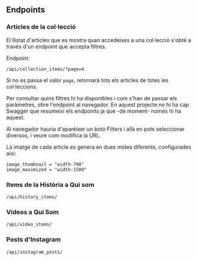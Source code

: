 ## Endpoints

### Articles de la col·lecció

El llistat d'articles que es mostra quan accedeixes a una col·lecció s'obté a
través d'un endpoint que accepta filtres.

Endpoint:

    /api/collection_items/?page=4

Si no es passa el valor `page`, retornarà tots els articles de totes les col·leccions.

Per consultar quins filtres hi ha disponibles i com s'han de passar els paràmetres,
obre l'endpoint al navegador. En aquest projecte no hi ha cap Swagger que
resumeixi els endpoints ja que -de moment- només hi ha aquest.

Al navegador hauria d'aparèixer un botó Filters i allà en pots seleccionar diversos,
i veure com modifica la URL.

La imatge de cada article es genera en dues mides diferents, configurades així:

    image_thumbnail = "width-700"
    image_maximized = "width-1500"

### Items de la Història a Qui som

    /api/history_items/

### Vídeos a Qui Som

    /api/video_items/

### Posts d'Instagram

    /api/instagram_posts/
